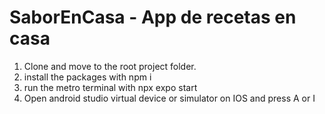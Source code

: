 # SaborEnCasa - App de recetas en casa

1) Clone and move to the root project folder.
2) install the packages with npm i
3) run the metro terminal with npx expo start
4) Open android studio virtual device or simulator on IOS and press A or I
